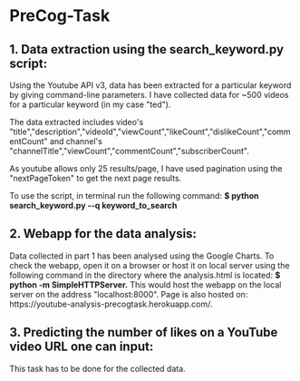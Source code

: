 # PreCog-Task

  <h2>1. Data extraction using the search_keyword.py script:</h2>
  Using the Youtube API v3, data has been extracted for a particular keyword by giving command-line parameters. I have  collected data for ~500 videos for a particular keyword (in my case "ted"). 

The data extracted includes video's "title","description","videoId","viewCount","likeCount","dislikeCount","commentCount" and channel's "channelTitle","viewCount","commentCount","subscriberCount". 

As youtube allows only 25 results/page, I have used pagination using the "nextPageToken" to get the next page results.
  
  To use the script, in terminal run the following command:
 <b> $ python search_keyword.py --q keyword_to_search</b>

  <h2>2. Webapp for the data analysis:</h2>
  Data collected in part 1 has been analysed using the Google Charts.
  To check the webapp, open it on a browser or host it on local server using the following command in the directory where the     analysis.html is located:
  <b>$ python -m SimpleHTTPServer.</b>
  This would host the webapp on the local server on the address "localhost:8000". Page is also hosted on:  https://youtube-analysis-precogtask.herokuapp.com/. 
  <h2>3. Predicting the number of likes on a YouTube video URL one can input:</h2>
  This task has to be done for the collected data.
